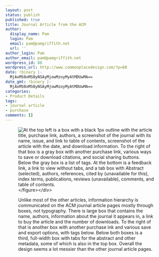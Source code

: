 ```yaml
---
layout: post
status: publish
published: true
title: Journal Article from the ACM
author:
  display_name: Pam
  login: Pam
  email: pam@pamgriffith.net
  url: ''
author_login: Pam
author_email: pam@pamgriffith.net
wordpress_id: 88
wordpress_url: http://www.commonplacedesign.com/?p=88
date: !binary |-
  MjAxMS0xMS0yNSAyMjowMzoyMyAtMDUwMA==
date_gmt: !binary |-
  MjAxMS0xMS0yNSAyMjowMzoyMyAtMDUwMA==
categories:
- Product Details
tags:
- journal article
- purchase
comments: []
---
```

<div class="figure-wrapper">
<figure><img class="alignnone size-full wp-image-89" title="journal-article-acm" src="http:&#47;&#47;www.commonplacedesign.com&#47;wp-content&#47;uploads&#47;journal-article-acm.png" alt="At the top left is a box with a black 1px outline with the article title, purchase link, authors, a screenshot of the journal with its name, issue, and link to table of contents, screenshot of the article with the date, and download information. To the right of that box is a gray box with another purchase link, various ways to save or download citations, and social sharing buttons. Below the gray box is a list of tags. At the bottom is a feedback link, a link to view without tabs, and a tab box with Abstract (selected), authors, references, cited by (unavailable for this), index terms, publications, reviews (unavailable), comments, and table of contents." &#47;><&#47;figure><&#47;div></p>
<p>Unlike most of the other articles, information hierarchy is communicated on the ACM journal article pages mostly through boxes, not typography. There is large box that contains the name, authors, information about the journal it appears in, a link to buy the article and the number of downloads. To the right of that is another box with another purchase ink and various save and export options, with tags below. Below both boxes is a third, full-width box with tabs for the abstract and other metadata, some of which is also in the top box. Overall the design seems a lot messier than the other journal article pages.</p>
